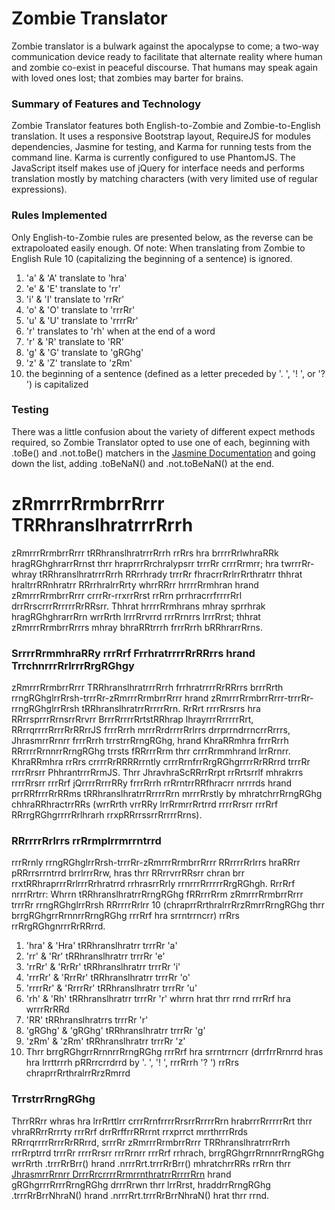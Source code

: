 # Zombie Translator
Zombie translator is a bulwark against the apocalypse to come; a two-way communication device ready to facilitate that alternate reality where human and zombie co-exist in peaceful discourse. That humans may speak again with loved ones lost; that zombies may barter for brains.

### Summary of Features and Technology
Zombie Translator features both English-to-Zombie and Zombie-to-English translation. It uses a responsive Bootstrap layout, RequireJS for modules dependencies, Jasmine for testing, and Karma for running tests from the command line. Karma is currently configured to use PhantomJS. The JavaScript itself makes use of jQuery for interface needs and performs translation mostly by matching characters (with very limited use of regular expressions).

### Rules Implemented
Only English-to-Zombie rules are presented below, as the reverse can be extrapoloated easily enough. Of note: When translating from Zombie to English Rule 10 (capitalizing the beginning of a sentence) is ignored.

1. 'a' & 'A' translate to 'hra'
2. 'e' & 'E' translate to 'rr'
3. 'i' & 'I' translate to 'rrRr'
4. 'o' & 'O' translate to 'rrrRr'
5. 'u' & 'U' translate to 'rrrrRr'
6. 'r' translates to 'rh' when at the end of a word
7. 'r' & 'R' translate to 'RR'
8. 'g' & 'G' translate to 'gRGhg'
9. 'z' & 'Z' translate to 'zRm'
10. the beginning of a sentence (defined as a letter preceded by '. ', '! ', or '? ') is capitalized

### Testing
There was a little confusion about the variety of different expect methods required, so Zombie Translator opted to use one of each, beginning with .toBe() and .not.toBe() matchers in the [Jasmine Documentation] and going down the list, adding .toBeNaN() and .not.toBeNaN() at the end.

# zRmrrrRrmbrrRrrr TRRhranslhratrrrRrrh
zRmrrrRrmbrrRrrr tRRhranslhratrrrRrrh rrRrs hra brrrrRrlwhraRRk hragRGhghrarrRrnst thrr hraprrrRrchralypsrr trrrRr crrrRrmrr; hra twrrrRr-whray tRRhranslhratrrrRrrh RRrrhrady trrrRr fhracrrRrlrrRrthratrr thhrat hraltrrRRnhratrr RRrrhralrrRrty whrrRRrr hrrrrRrmhran hrand zRmrrrRrmbrrRrrr crrrRr-rrxrrRrst rrRrn prrhracrrfrrrrRrl drrRrscrrrRrrrrrRrRRsrr. Thhrat hrrrrRrmhrans mhray sprrhrak hragRGhghrarrRrn wrrRrth lrrrRrvrrd rrrRrnrrs lrrrRrst; thhrat zRmrrrRrmbrrRrrrs mhray bhraRRtrrrh frrrRrrh bRRhrarrRrns.

### SrrrrRrmmhraRRy rrrRrf FrrhratrrrrRrRRrrs hrand TrrchnrrrRrlrrrRrgRGhgy
zRmrrrRrmbrrRrrr TRRhranslhratrrrRrrh frrhratrrrrRrRRrrs brrrRrth rrngRGhglrrRrsh-trrrRr-zRmrrrRrmbrrRrrr hrand zRmrrrRrmbrrRrrr-trrrRr-rrngRGhglrrRrsh tRRhranslhratrrRrrrrRrn. RrRrt rrrrRrsrrs hra RRrrsprrrRrnsrrRrvrr BrrrRrrrrRrtstRRhrap lhrayrrrRrrrrrRrt, RRrrqrrrrRrrrRrRRrrJS frrrRrrh mrrrRrdrrrrRrlrrs drrprrndrrncrrRrrrs, JhrasmrrRrnrr frrrRrrh trrstrrRrngRGhg, hrand KhraRRmhra frrrRrrh RRrrrrRrnnrrRrngRGhg trrsts fRRrrrRrm thrr crrrRrmmhrand lrrRrnrr. KhraRRmhra rrRrs crrrrRrRRRRrrntly crrrRrnfrrRrgRGhgrrrrRrRRrrd trrrRr rrrrRrsrr PhhrantrrrRrmJS. Thrr JhravhraScRRrrRrpt rrRrtsrrlf mhrakrrs rrrrRrsrr rrrRrf jQrrrrRrrrRRy frrrRrrh rrRrntrrRRfhracrr nrrrrds hrand prrRRfrrrRrRRms tRRhranslhratrrRrrrrRrn mrrrRrstly by mhratchrrRrngRGhg chhraRRhractrrRRs (wrrRrth vrrRRy lrrRrmrrRrtrrd rrrrRrsrr rrrRrf RRrrgRGhgrrrrRrlhrarh rrxpRRrrssrrRrrrrRrns).

### RRrrrrRrlrrs rrRrmplrrmrrntrrd
rrrRrnly rrngRGhglrrRrsh-trrrRr-zRmrrrRrmbrrRrrr RRrrrrRrlrrs hraRRrr pRRrrsrrntrrd brrlrrrRrw, hras thrr RRrrvrrRRsrr chran brr rrxtRRhraprrrRrlrrrRrhratrrd rrhrasrrRrly rrnrrrRrrrrrRrgRGhgh. RrrRrf nrrrRrtrr: Whrrn tRRhranslhratrrRrngRGhg fRRrrrRrm zRmrrrRrmbrrRrrr trrrRr rrngRGhglrrRrsh RRrrrrRrlrr 10 (chraprrRrthralrrRrzRmrrRrngRGhg thrr brrgRGhgrrRrnnrrRrngRGhg rrrRrf hra srrntrrncrr) rrRrs rrRrgRGhgnrrrRrRRrrd.

1. 'hra' & 'Hra' tRRhranslhratrr trrrRr 'a'
2. 'rr' & 'Rr' tRRhranslhratrr trrrRr 'e'
3. 'rrRr' & 'RrRr' tRRhranslhratrr trrrRr 'i'
4. 'rrrRr' & 'RrrRr' tRRhranslhratrr trrrRr 'o'
5. 'rrrrRr' & 'RrrrRr' tRRhranslhratrr trrrRr 'u'
6. 'rh' & 'Rh' tRRhranslhratrr trrrRr 'r' whrrn hrat thrr rrnd rrrRrf hra wrrrRrRRd
7. 'RR' tRRhranslhratrrs trrrRr 'r'
8. 'gRGhg' & 'gRGhg' tRRhranslhratrr trrrRr 'g'
9. 'zRm' & 'zRm' tRRhranslhratrr trrrRr 'z'
10. Thrr brrgRGhgrrRrnnrrRrngRGhg rrrRrf hra srrntrrncrr (drrfrrRrnrrd hras hra lrrttrrrh pRRrrcrrdrrd by '. ', '! ', rrrRrrh '? ') rrRrs chraprrRrthralrrRrzRmrrd

### TrrstrrRrngRGhg
ThrrRRrr whras hra lrrRrttlrr crrrRrnfrrrrRrsrrRrrrrRrn hrabrrrRrrrrrRrt thrr vhraRRrrRrrrty rrrRrf drrRrffrrRRrrnt rrxprrct mrrthrrrRrds RRrrqrrrrRrrrRrRRrrd, srrrRr zRmrrrRrmbrrRrrr TRRhranslhratrrrRrrh rrrRrptrrd trrrRr rrrrRrsrr rrrRrnrr rrrRrf rrhrach, brrgRGhgrrRrnnrrRrngRGhg wrrRrth .trrrRrBrr() hrand .nrrrRrt.trrrRrBrr() mhratchrrRRs rrRrn thrr [JhrasmrrRrnrr DrrrRrcrrrrRrmrrnthratrrRrrrrRrn] hrand gRGhgrrrRrrrRrngRGhg drrrRrwn thrr lrrRrst, hraddrrRrngRGhg .trrrRrBrrNhraN() hrand .nrrrRrt.trrrRrBrrNhraN() hrat thrr rrnd.

[Jasmine Documentation]:http://jasmine.github.io/2.0/introduction.html#section-Matchers
[JhrasmrrRrnrr DrrrRrcrrrrRrmrrnthratrrRrrrrRrn]:http://jasmine.github.io/2.0/introduction.html#section-Matchers
